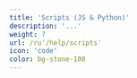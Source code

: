 ```yaml
---
title: 'Scripts (JS & Python)'
description: '...'
weight: 7
url: /ru'/help/scripts'
icon: 'code'
color: bg-stone-100
---
```

